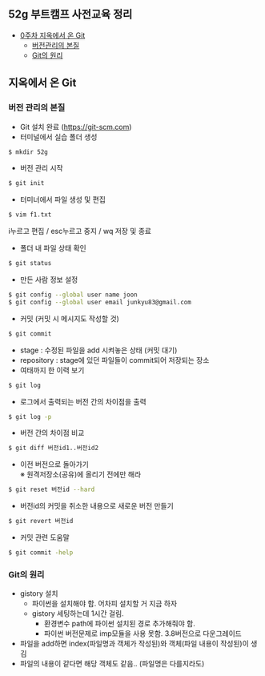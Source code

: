 ## 52g 부트캠프 사전교육 정리

- [0주차 지옥에서 온 Git](#지옥에서-온-git)
    - [버전관리의 본질](#버전-관리의-본질)
    - [Git의 원리](#git의-원리)


## 지옥에서 온 Git

### 버전 관리의 본질

- Git 설치 완료 (https://git-scm.com)
- 터미널에서 실습 폴더 생성
```bash
$ mkdir 52g
```
- 버전 관리 시작
```bash
$ git init
```
- 터미너에서 파일 생성 및 편집
```bash
$ vim f1.txt
```
i누르고 편집 / esc누르고 중지 / wq 저장 및 종료
- 폴더 내 파일 상태 확인
```bash
$ git status
```
- 만든 사람 정보 설정
```bash
$ git config --global user name joon  
$ git config --global user email junkyu83@gmail.com
```
- 커밋 (커밋 시 메시지도 작성할 것)
```bash
$ git commit
```
- stage : 수정된 파일을 add 시켜놓은 상태 (커밋 대기)
- repository : stage에 있던 파일들이 commit되어 저장되는 장소
- 여태까지 한 이력 보기
```bash
$ git log
```
- 로그에서 출력되는 버전 간의 차이점을 출력
```bash
$ git log -p
```
- 버전 간의 차이점 비교 
```bash
$ git diff 버전id1..버전id2
```
- 이전 버전으로 돌아가기  
※ 원격저장소(공유)에 올리기 전에만 해라
```bash
$ git reset 버전id --hard
```
- 버전id의 커밋을 취소한 내용으로 새로운 버전 만들기
```bash
$ git revert 버전id
```
- 커밋 관련 도움말
```bash
$ git commit -help
```

### Git의 원리
- gistory 설치
    - 파이썬을 설치해야 함. 어차피 설치할 거 지금 하자
    - gistory 세팅하는데 1시간 걸림.
        - 환경변수 path에 파이썬 설치된 경로 추가해줘야 함.
        - 파이썬 버전문제로 imp모듈을 사용 못함. 3.8버전으로 다운그레이드
- 파일을 add하면 index(파일명과 객체가 작성된)와 객체(파일 내용이 작성된)이 생김
- 파일의 내용이 같다면 해당 객체도 같음.. (파일명은 다를지라도)
